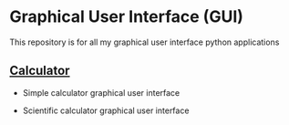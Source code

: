 # Graphical User Interface (GUI)

This repository is for all my graphical user interface python applications

## [Calculator](https://github.com/triplee12/gui/tree/main/calculator)

- Simple calculator graphical user interface

- Scientific calculator graphical user interface
